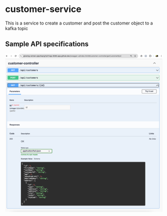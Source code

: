 # customer-service
This is a service to create a customer and post the customer object to a kafka topic
## Sample API specifications
![Alt text](/demo/swagger.png)


